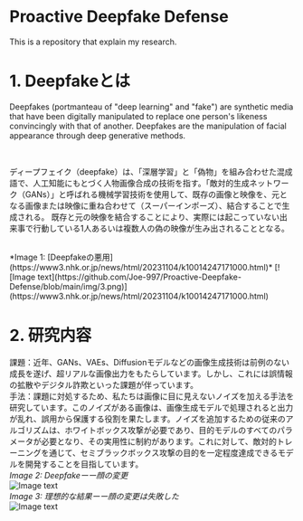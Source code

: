 # Proactive Deepfake Defense

This is a repository that explain my research.
# 1. Deepfakeとは

Deepfakes (portmanteau of "deep learning" and "fake") are synthetic media that have been digitally manipulated to replace one person's likeness convincingly with that of another. Deepfakes are the manipulation of facial appearance through deep generative methods.

<br>

ディープフェイク（deepfake）は、「深層学習」と「偽物」を組み合わせた混成語で、人工知能にもとづく人物画像合成の技術を指す。「敵対的生成ネットワーク（GANs）」と呼ばれる機械学習技術を使用して、既存の画像と映像を、元となる画像または映像に重ね合わせて（スーパーインポーズ）、結合することで生成される。 既存と元の映像を結合することにより、実際には起こっていない出来事で行動している1人あるいは複数人の偽の映像が生み出されることとなる。

<br>
*Image 1: [Deepfakeの悪用](https://www3.nhk.or.jp/news/html/20231104/k10014247171000.html)*
[![Image text](https://github.com/Joe-997/Proactive-Deepfake-Defense/blob/main/img/3.png)](https://www3.nhk.or.jp/news/html/20231104/k10014247171000.html)


# 2. 研究内容
課題：近年、GANs、VAEs、Diffusionモデルなどの画像生成技術は前例のない成長を遂げ、超リアルな画像出力をもたらしています。しかし、これには誤情報の拡散やデジタル詐欺といった課題が伴っています。
<br>
手法：課題に対処するため、私たちは画像に目に見えないノイズを加える手法を研究しています。このノイズがある画像は、画像生成モデルで処理されると出力が乱れ、誤用から保護する役割を果たします。ノイズを追加するための従来のアルゴリズムは、ホワイトボックス攻撃が必要であり、目的モデルのすべてのパラメータが必要となり、その実用性に制約があります。これに対して、敵対的トレーニングを通じて、セミブラックボックス攻撃の目的を一定程度達成できるモデルを開発することを目指しています。
<br>
*Image 2: Deepfakeーー顔の変更*
<br>
![Image text](https://github.com/Joe-997/Proactive-Deepfake-Defense/blob/main/img/1.png)
<br>
*Image 3: 理想的な結果ーー顔の変更は失敗した*
<br>
![Image text](https://github.com/Joe-997/Proactive-Deepfake-Defense/blob/main/img/2.png)
<br>
